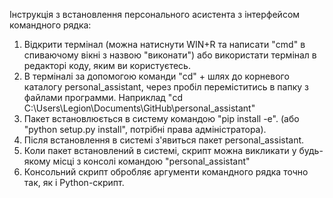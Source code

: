 Інструкція з встановлення персонального асистента з інтерфейсом командного рядка:

1. Відкрити термінал (можна натиснути WIN+R та написати "cmd" в спиваючому вікні з назвою "виконати") або використати термінал в редакторі коду, яким ви користуєтесь.
2. В терміналі за допомогою команди "cd" + шлях до корневого каталогу personal_assistant, через пробіл переміститись в папку з файлами программи. Наприклад "cd C:\Users\Legion\Documents\GitHub\personal_assistant"
3. Пакет встановлюється в систему командою "pip install -e". (або "python setup.py install", потрібні права адміністратора).
4. Після встановлення в системі з'явиться пакет personal_assistant.
5. Коли пакет встановлений в системі, скрипт можна викликати у будь-якому місці з консолі командою "personal_assistant"
6. Консольний скрипт обробляє аргументи командного рядка точно так, як і Python-скрипт.
